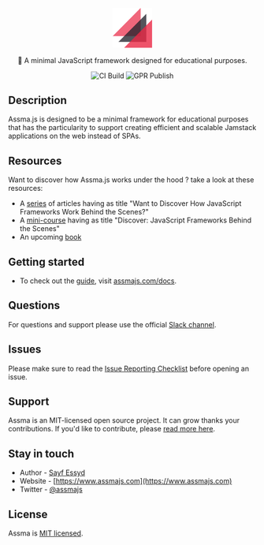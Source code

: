 <p align="center">
    <a href="https://www.assmajs.com" target="blank"><img src="assets/logo.png" width="80" alt="Assma Logo" /></a> <br>
</p>

<p align="center">🐼 A minimal JavaScript framework designed for educational purposes.</p>
<p align="center">
	<img src="https://github.com/assmajs/assma/actions/workflows/main.yml/badge.svg" href="https://github.com/assmajs/assma/actions/workflows/main.yml" alt="CI Build" />
	<img src="https://github.com/assmajs/assma/actions/workflows/gpr-publish.yml/badge.svg" href="https://github.com/assmajs/assma/actions/workflows/gpr-publish.yml" alt="GPR Publish" />
</p>

## Description

Assma.js is designed to be a minimal framework for educational purposes that has the particularity to support creating efficient and scalable Jamstack applications on the web instead of SPAs.

## Resources

Want to discover how Assma.js works under the hood ? take a look at these resources:
- A [series](https://medium.com/@sayfessyd) of articles having as title "Want to Discover How JavaScript Frameworks Work Behind the Scenes?"
- A [mini-course](https://www.educative.io/collection/5610092801556480/6058124596740096) having as title "Discover: JavaScript Frameworks Behind the Scenes"
- An upcoming [book](https://www.producthunt.com/upcoming/assma-js)

## Getting started

* To check out the [guide](https://assmajs.com/docs), visit [assmajs.com/docs](https://assmajs.com/docs).

## Questions

For questions and support please use the official [Slack channel]().

## Issues

Please make sure to read the [Issue Reporting Checklist](https://github.com/assmajs/assma/blob/master/CONTRIBUTING.md#-submitting-an-issue) before opening an issue.

## Support

Assma is an MIT-licensed open source project. It can grow thanks your contributions. If you'd like to contribute, please [read more here](https://assmajs.com/support).

## Stay in touch

* Author - [Sayf Essyd](https://twitter.com/sayfessyd)
* Website - [https://www.assmajs.com](https://www.assmajs.com)
* Twitter - [@assmajs](https://twitter.com/assmajs)

## License

Assma is [MIT licensed](LICENSE).
